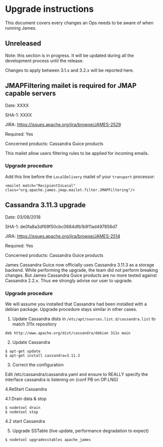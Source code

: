# Upgrade instructions

This document covers every changes an Ops needs to be aware of when running James.

## Unreleased

Note: this section is in progress. It will be updated during all the development process until the release.

Changes to apply between 3.1.x and 3.2.x will be reported here.

## JMAPFiltering mailet is required for JMAP capable servers

Date: XXXX

SHA-1: XXXX

JIRA: https://issues.apache.org/jira/browse/JAMES-2529

Required: Yes

Concerned products: Cassandra Guice products

This mailet allow users filtering rules to be applied for incoming emails.

### Upgrade procedure

Add this line before the `LocalDelivery` mailet of your `transport` processor:

```
<mailet match="RecipientIsLocal" class="org.apache.james.jmap.mailet.filter.JMAPFiltering"/>
```

## Cassandra 3.11.3 upgrade

Date: 03/08/2018

SHA-1: de0fa8a3df69f50cbc0684dfb1b911ad497856d7

JIRA: https://issues.apache.org/jira/browse/JAMES-2514

Required: Yes

Concerned products: Cassandra Guice products

James Cassandra Guice now officially uses Cassandra 3.11.3 as a storage backend. While performing the upgrade, the team
did not perform breaking changes. But James Cassandra Guice products are no more tested against Cassandra 2.2.x. Thus we strongly
advise our user to upgrade.

### Upgrade procedure

We will assume you installed that Cassandra had been installed with a debian package. Upgrade procedure stays similar in other cases.


1. Update Cassandra dists in `/etc/apt/sources.list.d/cassandra.list` to match 311x repository

```
deb http://www.apache.org/dist/cassandra/debian 311x main
```


2. Update Cassandra

```
$ apt-get update
$ apt-get install cassandra=3.11.3
```

3. Correct the configuration

Edit /etc/cassandra/cassandra.yaml and ensure to REALLY specify the interface cassandra is listening on (conf PB on OP.LNG)

4.ReStart Cassandra

4.1 Drain data & stop

```
$ nodetool drain
$ nodetool stop
```

4.2 start Cassandra

5. Upgrade SSTable (live update, performance degradation to expect)

```
$ nodetool upgradesstables apache_james
```

